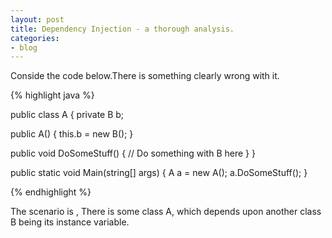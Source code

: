 ```yaml
---
layout: post
title: Dependency Injection - a thorough analysis.
categories:
- blog
---
```


Conside the  code below.There is something clearly wrong with it.

{% highlight java %}

public class A {
  private B b;

  public A() {
    this.b = new B(); 
  }

  public void DoSomeStuff() {
    // Do something with B here
  }
}

public static void Main(string[] args) {
  A a = new A();
  a.DoSomeStuff();
}

{% endhighlight %}

The scenario is , There is some class A, which depends upon another class B being its instance variable.





